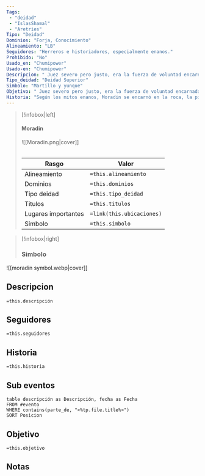 ```yaml
---
Tags:
 - "deidad"
 - "IslasShamal"
 - "Aretries"
Tipo: "Deidad"
Dominios: "Forja, Conocimiento"
Alineamiento: "LB"
Seguidores: "Herreros e historiadores, especialmente enanos."
Prohibido: "No"
Usado_en: "Chumipower"
Usado-en: "Chumipower"
Descripcion: " Juez severo pero justo, era la fuerza de voluntad encarnada. Inspiró los inventos de los enanos y trató constantemente de mejorar su raza, fomentando una existencia bondadosa, inteligente y armoniosa con otras razas buenas, al tiempo que luchaba contra su orgullo y sus tendencias aislacionistas."
Tipo_deidad: "Deidad Superior"
Simbolo: "Martillo y yunque"
Objetivo: " Juez severo pero justo, era la fuerza de voluntad encarnada. Inspiró los inventos de los enanos y buscó constantemente la mejora de su raza, fomentando una existencia bondadosa, inteligente y armoniosa con otras razas buenas, al tiempo que luchaba contra su orgullo y sus tendencias aislacionistas."
Historia: "Según los mitos enanos, Moradin se encarnó en la roca, la piedra y el metal, y su alma era una brasa de fuego. Se decía que forjó a los primeros enanos a partir de metales y gemas y que les insufló alma cuando sopló sobre sus creaciones para enfriarlas. Moradin fue el responsable de desterrar a los dioses malignos de los derro y duergar de la superficie."
---
```

> [!infobox|left]
>  #### Moradin
> ![[Moradin.png|cover]]
> ######   
> |Rasgo | Valor |
> | --- | --- |
> | Alineamiento | `=this.alineamiento`|
> | Dominios | `=this.dominios` |
> | Tipo deidad | `=this.tipo_deidad` |
> | Titulos | `=this.titulos` |
>  | Lugares  importantes| `=link(this.ubicaciones)` |
> |Simbolo| `=this.simbolo`|

> [!infobox|right]
>### Simbolo
![[moradin symbol.webp|cover]]

## Descripcion
  `=this.descripción`

## Seguidores
  `=this.seguidores`
  
## Historia
  `=this.historia`
## Sub eventos
```dataview
table descripción as Descripción, fecha as Fecha
FROM #evento
WHERE contains(parte_de, "<%tp.file.title%>")
SORT Posicion
```
## Objetivo
   `=this.objetivo`

## Notas
